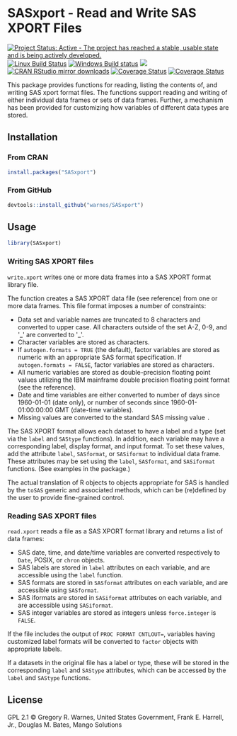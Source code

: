 # SASxport - Read and Write SAS XPORT Files

[![Project Status: Active - The project has reached a stable, usable state and is being actively developed.](http://www.repostatus.org/badges/latest/active.svg)](http://www.repostatus.org/#active)
[![Linux Build Status](https://travis-ci.org/warnes/SASxport.svg)](https://travis-ci.org/warnes/SASxport)
[![Windows Build status](https://ci.appveyor.com/api/projects/status/github/warnes/SASxport?svg=true&passingText=Windows%20build%20-%20passing&pendingText=Windows%20build%20-%20pending&failingText=Windows%20build%20-%20failing)](https://ci.appveyor.com/project/warnes/SASxport)
[![](https://www.r-pkg.org/badges/version/SASxport)](https://www.r-pkg.org/pkg/SASxport)
[![CRAN RStudio mirror downloads](http://cranlogs.r-pkg.org/badges/SASxport)](http://www.r-pkg.org/pkg/SASxport)
[![Coverage Status](https://codecov.io/gh/warnes/SASxport/branch/master/graph/badge.svg)](https://codecov.io/gh/warnes/SASxport)
[![Coverage Status](https://coveralls.io/repos/github/warnes/SASxport/badge.svg)](https://coveralls.io/github/warnes/SASxport)

<!--- The current version of Pandoc used with RStudio doesn't handle this properly.  Try again in the next version. ---!>
<!--- [![Linux Build Status](https://img.shields.io/travis/warnes/SASxport.svg?label=Linux)](https://travis-ci.org/warnes/SASxport)
--->

This package provides functions for reading, listing
the contents of, and writing SAS xport format files.
The functions support reading and writing of either
individual data frames or sets of data frames.  Further,
a mechanism has been provided for customizing how
variables of different data types are stored.

## Installation

### From CRAN

```r
install.packages("SASxport")
```

### From GitHub 

```r
devtools::install_github("warnes/SASxport")
```

## Usage

```r
library(SASxport)
```

### Writing SAS XPORT files

`write.xport` writes one or more data frames into a SAS XPORT format
library file.

The function creates a SAS XPORT data file (see reference) from
one or more data frames.  This file format imposes a number of
constraints:
* Data set and variable names are truncated to 8 characters and
  converted to upper case.  All characters outside of the set
  A-Z, 0-9, and '\_' are converted to '\_'.
* Character variables are stored as characters.
* If `autogen.formats = TRUE` (the default), factor variables are
  stored as numeric with an appropriate SAS format
  specification. If `autogen.formats = FALSE`, factor variables
  are stored as characters.
* All numeric variables are stored as double-precision floating
  point values utilizing the IBM mainframe double precision
  floating point format (see the reference).
* Date and time variables are either converted to number of
  days since 1960-01-01 (date only), or number of seconds since
  1960-01-01:00:00:00 GMT (date-time variables).
* Missing values are converted to the standard SAS missing
  value `.`

The SAS XPORT format allows each dataset to have a label and a
type (set via the `label` and `SAStype` functions).  In addition,
each variable may have a corresponding label, display format, and
input format.  To set these values, add the attribute `label`,
`SASformat`, or `SASiformat` to individual data frame.  These
attributes may be set using the `label`, `SASformat`, and
`SASiformat` functions. (See examples in the package.)

The actual translation of R objects to objects appropriate for SAS
is handled by the `toSAS` generic and associated methods, which
can be (re)defined by the user to provide fine-grained control.

### Reading SAS XPORT files

`read.xport` reads a file as a SAS XPORT format library and returns a list
of data frames:
* SAS date, time, and date/time variables are converted
  respectively to `Date`, POSIX, or `chron` objects.
* SAS labels are stored in `label` attributes on each variable,
  and are accessible using the `label` function.
* SAS formats are stored in `SASformat` attributes on each
  variable, and are accessible using `SASformat`.
* SAS iformats are stored in `SASiformat` attributes on each
  variable, and are accessible using `SASiformat`.
* SAS integer variables are stored as integers unless
  `force.integer` is `FALSE`.

If the file includes the output of `PROC FORMAT CNTLOUT=`,
variables having customized label formats will be converted to
`factor` objects with appropriate labels.

If a datasets in the original file has a label or type, these will
be stored in the corresponding `label` and `SAStype` attributes,
which can be accessed by the `label` and `SAStype` functions.

## License

GPL 2.1 © Gregory R. Warnes, United States Government, Frank E. Harrell,
          Jr., Douglas M. Bates, Mango Solutions
